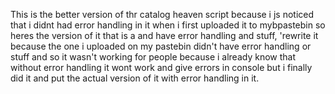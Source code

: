 This is the better version of thr catalog heaven script because i js noticed that i didnt had error handling in it when i first uploaded it to mybpastebin so heres the version of it that is a and have error handling and stuff, 'rewrite it because the one i uploaded on my pastebin didn't have error handling or stuff and so it wasn't working for people because i already know that without error handling it wont work and give errors in console but i finally did it and put the actual version of it with error handling in it.
